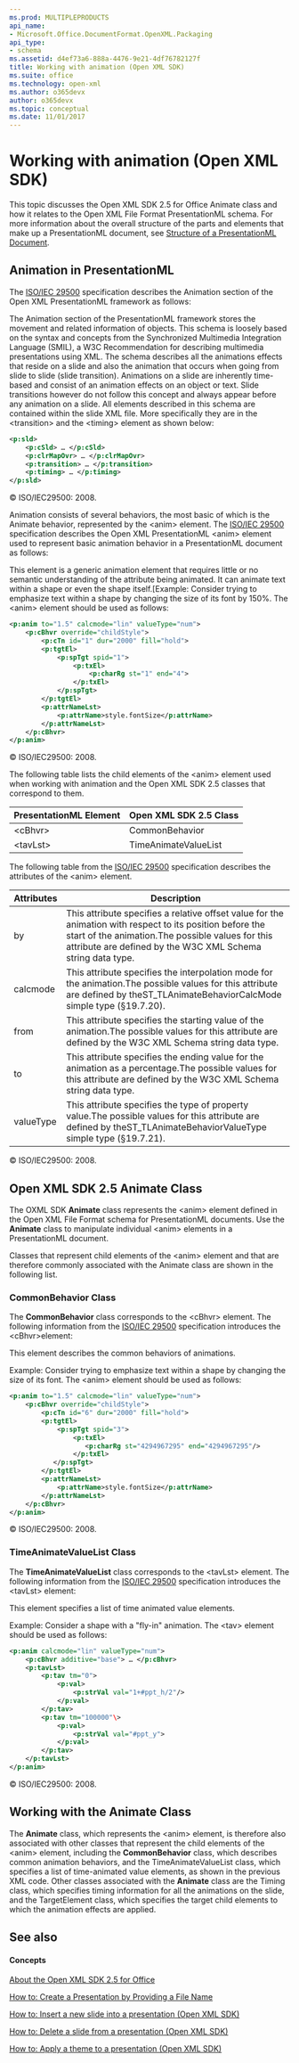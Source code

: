 ```yaml
---
ms.prod: MULTIPLEPRODUCTS
api_name:
- Microsoft.Office.DocumentFormat.OpenXML.Packaging
api_type:
- schema
ms.assetid: d4ef73a6-888a-4476-9e21-4df76782127f
title: Working with animation (Open XML SDK)
ms.suite: office
ms.technology: open-xml
ms.author: o365devx
author: o365devx
ms.topic: conceptual
ms.date: 11/01/2017
---
```

# Working with animation (Open XML SDK)

This topic discusses the Open XML SDK 2.5 for Office <span sdata="cer"
target="T:DocumentFormat.OpenXml.Presentation.Animate"><span
class="nolink">Animate</span></span> class and how it relates to the
Open XML File Format PresentationML schema. For more information about
the overall structure of the parts and elements that make up a
PresentationML document, see [Structure of a PresentationML Document](structure-of-a-presentationml-document.md).


## Animation in PresentationML

The [ISO/IEC 29500](http://www.iso.org/iso/iso_catalogue/catalogue_tc/catalogue_detail.htm?csnumber=51463)
specification describes the Animation section of the Open XML
PresentationML framework as follows:

The Animation section of the PresentationML framework stores the
movement and related information of objects. This schema is loosely
based on the syntax and concepts from the Synchronized Multimedia
Integration Language (SMIL), a W3C Recommendation for describing
multimedia presentations using XML. The schema describes all the
animations effects that reside on a slide and also the animation that
occurs when going from slide to slide (slide transition). Animations on
a slide are inherently time-based and consist of an animation effects on
an object or text. Slide transitions however do not follow this concept
and always appear before any animation on a slide. All elements
described in this schema are contained within the slide XML file. More
specifically they are in the \<transition\> and the \<timing\> element
as shown below:

```xml
<p:sld>  
    <p:cSld> … </p:cSld>  
    <p:clrMapOvr> … </p:clrMapOvr>  
    <p:transition> … </p:transition>  
    <p:timing> … </p:timing>  
</p:sld>
```

© ISO/IEC29500: 2008.

Animation consists of several behaviors, the most basic of which is the
Animate behavior, represented by the \<anim\> element. The [ISO/IEC 29500](http://www.iso.org/iso/iso_catalogue/catalogue_tc/catalogue_detail.htm?csnumber=51463)
specification describes the Open XML PresentationML \<anim\> element
used to represent basic animation behavior in a PresentationML document
as follows:

This element is a generic animation element that requires little or no
semantic understanding of the attribute being animated. It can animate
text within a shape or even the shape itself.[Example: Consider trying
to emphasize text within a shape by changing the size of its font by
150%. The \<anim\> element should be used as follows:

```xml
<p:anim to="1.5" calcmode="lin" valueType="num">  
    <p:cBhvr override="childStyle">  
        <p:cTn id="1" dur="2000" fill="hold">  
        <p:tgtEl>  
            <p:spTgt spid="1">  
                <p:txEl>  
                    <p:charRg st="1" end="4">  
                </p:txEl>  
            </p:spTgt>  
        </p:tgtEl>  
        <p:attrNameLst>  
            <p:attrName>style.fontSize</p:attrName>  
        </p:attrNameLst>  
    </p:cBhvr>  
</p:anim>
```

© ISO/IEC29500: 2008.

The following table lists the child elements of the \<anim\> element
used when working with animation and the Open XML SDK 2.5 classes that
correspond to them.

**PresentationML Element**|**Open XML SDK 2.5 Class**
---|---
\<cBhvr\>|CommonBehavior
\<tavLst\>|TimeAnimateValueList

The following table from the [ISO/IEC 29500](http://www.iso.org/iso/iso_catalogue/catalogue_tc/catalogue_detail.htm?csnumber=51463)
specification describes the attributes of the \<anim\> element.

**Attributes**|**Description**
---|---
by|This attribute specifies a relative offset value for the animation with respect to its position before the start of the animation.The possible values for this attribute are defined by the W3C XML Schema string data type.
calcmode|This attribute specifies the interpolation mode for the animation.The possible values for this attribute are defined by theST_TLAnimateBehaviorCalcMode simple type (§19.7.20).
from|This attribute specifies the starting value of the animation.The possible values for this attribute are defined by the W3C XML Schema string data type.
to|This attribute specifies the ending value for the animation as a percentage.The possible values for this attribute are defined by the W3C XML Schema string data type.
valueType|This attribute specifies the type of property value.The possible values for this attribute are defined by theST_TLAnimateBehaviorValueType simple type (§19.7.21).

© ISO/IEC29500: 2008.


## Open XML SDK 2.5 Animate Class

The OXML SDK **Animate** class represents the
\<anim\> element defined in the Open XML File Format schema for
PresentationML documents. Use the **Animate**
class to manipulate individual \<anim\> elements in a PresentationML
document.

Classes that represent child elements of the \<anim\> element and that
are therefore commonly associated with the <span
class="keyword">Animate</span> class are shown in the following list.

### CommonBehavior Class

The **CommonBehavior** class corresponds to the
\<cBhvr\> element. The following information from the [ISO/IEC 29500](http://www.iso.org/iso/iso_catalogue/catalogue_tc/catalogue_detail.htm?csnumber=51463)
specification introduces the \<cBhvr\>element:

This element describes the common behaviors of animations.  

Example: Consider trying to emphasize text within a shape by changing
the size of its font. The \<anim\> element should be used as follows:

```xml
<p:anim to="1.5" calcmode="lin" valueType="num">  
    <p:cBhvr override="childStyle">  
        <p:cTn id="6" dur="2000" fill="hold">  
        <p:tgtEl>  
            <p:spTgt spid="3">  
                <p:txEl>  
                   <p:charRg st="4294967295" end="4294967295"/>  
                </p:txEl>  
           </p:spTgt>  
        </p:tgtEl>  
        <p:attrNameLst>  
            <p:attrName>style.fontSize</p:attrName>  
        </p:attrNameLst>  
    </p:cBhvr>  
</p:anim>
```

© ISO/IEC29500: 2008.

### TimeAnimateValueList Class

The **TimeAnimateValueList** class corresponds
to the \<tavLst\> element. The following information from the [ISO/IEC 29500](http://www.iso.org/iso/iso_catalogue/catalogue_tc/catalogue_detail.htm?csnumber=51463)
specification introduces the \<tavLst\> element:

This element specifies a list of time animated value elements.

Example: Consider a shape with a "fly-in" animation. The \<tav\>
element should be used as follows:

```xml
<p:anim calcmode="lin" valueType="num">  
    <p:cBhvr additive="base"> … </p:cBhvr>  
    <p:tavLst>  
        <p:tav tm="0">  
            <p:val>  
                <p:strVal val="1+#ppt_h/2"/>  
            </p:val>  
        </p:tav>  
        <p:tav tm="100000"\>  
            <p:val>  
                <p:strVal val="#ppt_y">  
            </p:val>  
        </p:tav>  
    </p:tavLst>  
</p:anim>
```

© ISO/IEC29500: 2008.


## Working with the Animate Class

The **Animate** class, which represents the
\<anim\> element, is therefore also associated with other classes that
represent the child elements of the \<anim\> element, including the
**CommonBehavior** class, which describes
common animation behaviors, and the <span
class="keyword">TimeAnimateValueList</span> class, which specifies a
list of time-animated value elements, as shown in the previous XML code.
Other classes associated with the **Animate**
class are the <span sdata="cer"
target="T:DocumentFormat.OpenXml.Presentation.Timing"><span
class="nolink">Timing</span></span> class, which specifies timing
information for all the animations on the slide, and the <span
sdata="cer"
target="T:DocumentFormat.OpenXml.Presentation.TargetElement"><span
class="nolink">TargetElement</span></span> class, which specifies the
target child elements to which the animation effects are applied.


## See also

#### Concepts

[About the Open XML SDK 2.5 for Office](about-the-open-xml-sdk-2-5.md)  

[How to: Create a Presentation by Providing a File Name](how-to-create-a-presentation-document-by-providing-a-file-name.md)  

[How to: Insert a new slide into a presentation (Open XML SDK)](how-to-insert-a-new-slide-into-a-presentation.md)  

[How to: Delete a slide from a presentation (Open XML SDK)](how-to-delete-a-slide-from-a-presentation.md)  

[How to: Apply a theme to a presentation (Open XML SDK)](how-to-apply-a-theme-to-a-presentation.md)  
